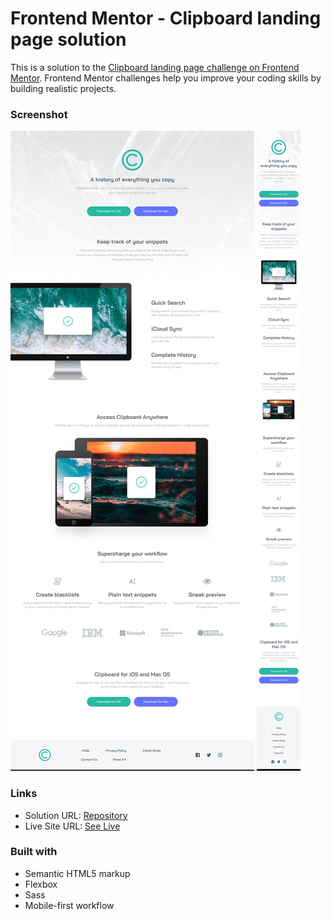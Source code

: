 # Frontend Mentor - Clipboard landing page solution

This is a solution to the [Clipboard landing page challenge on Frontend Mentor](https://www.frontendmentor.io/challenges/clipboard-landing-page-5cc9bccd6c4c91111378ecb9). Frontend Mentor challenges help you improve your coding skills by building realistic projects.

### Screenshot

![Desktop output](images/desktop-output.png)
![Mobile output](images/mobile-output.png)

### Links

- Solution URL: [Repository](https://github.com/eyedent1ty/clipboard-landing-page)
- Live Site URL: [See Live](https://your-live-site-url.com)

### Built with

- Semantic HTML5 markup
- Flexbox
- Sass
- Mobile-first workflow

